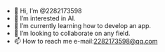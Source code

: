 - 👋 Hi, I’m @2282173598
- 👀 I’m interested in AI.
- 🌱 I’m currently learning how to develop an app.
- 💞️ I’m looking to collaborate on any field.
- 📫 How to reach me e-mail:2282173598@qq.com
